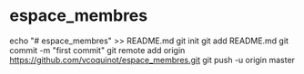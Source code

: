 # espace_membres
echo "# espace_membres" >> README.md
git init
git add README.md
git commit -m "first commit"
git remote add origin https://github.com/vcoquinot/espace_membres.git
git push -u origin master
